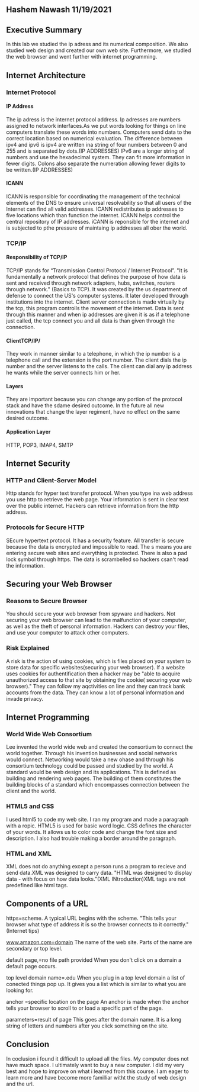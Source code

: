 ## Hashem Nawash 11/19/2021

## Executive Summary 
In this lab we studied the ip adress and its numerical composition. We also studied web design and created our own web site. Furthermore, we studied the web browser and went further with internet programming.

## Internet Architecture
### Internet Protocol
#### IP Address
The ip adress is the internet protocol address. Ip adresses are numbers assigned to network interfaces.As we put words looking for things on line computers translate these words into numbers. Computers send data to the correct location based on numerical evaluation. The difference between ipv4 and ipv6 is ipv4 are written ina string of four numbers between 0 and 255 and is separated by dots.(IP ADDRESSES)  IPv6 are a longer string of numbers and use the hexadecimal system. They can fit more information in fewer digits. Colons also separate the numeration allowing fewer digits to be written.(IP ADDRESSES) 
#### ICANN
ICANN is responsible for coordinating the management of the technical elements of the DNS to ensure universal resolvability so that all users of the Internet can find all valid addresses. ICANN redistributes ip addresses to five locations which than function the internet. ICANN helps control the central repository of IP addresses. iCANN is reponsible for the internet and is subjected to pthe pressure of maintaing ip addresses all ober the world. 

### TCP/IP
#### Responsibility of TCP/IP
TCP/IP stands for “Transmission Control Protocol / Internet Protocol”. "It is fundamentally a network protocol that defines the purpose of how data is sent and received through network adapters, hubs, switches, routers through network." (Basics to TCP). It was created by the us department of defense to connect the US's computer systems. It later developed through institutions into the internet. Client server connection is made virtually by the tcp, this program controlls the movement of the internet. Data is sent through this manner and when ip addresses are given it is as if a telephone just called, the tcp connect you and all data is than given through the connection. 
#### ClientTCP/IP/
They work in manner similar to a telephone, in  which the ip number is a telephone call and the extension is the port number. The client dials the ip number and the server listens to the calls. The client can dial any ip address he wants while the server connects him or her. 

#### Layers
They are important because you can change any portion of the protocol stack and have the sdame desired outcome. In the future all new innovations that change the layer regiment, have no effect on the same desired outcome.
#### Application Layer
HTTP, POP3, IMAP4, SMTP

## Internet Security
### HTTP and Client-Server Model
Http stands for hyper text transfer protocol. When you type ina web address you use http to retrieve the web page. Your information is sent in clear text over the public internet. Hackers can retrieve information from the http address.
### Protocols for Secure HTTP
SEcure hypertext protocol. It has a security feature. All transfer is secure because the data is encrypted and impossible to read. The s means you are entering secure web sites and everything is protected. There is also a pad lock symbol through https. The data is scrambelled so hackers csan't read the information. 

## Securing your Web Browser
  
### Reasons to Secure Browser
You should secure your web browser from spyware and hackers. Not securing your web browser can lead to the malfunction of your computer, as well as the theft of personal information. Hackers can destroy your files, and use your computer to attack other computers.
### Risk Explained
A risk is the action of using cookies, which is files placed on your system to store data for specific websites(securing your web browser). If a website uses cookies for authentification then a hacker may be "able to acquire unauthorized access to that site by obtaining the cookie( securing your web browser)." They can follow my aqctivities on line and they can track bank accounts from the data. They can know a lot of personal information and invade privacy.
## Internet Programming
### World Wide Web Consortium
Lee invented the world wide web and created the consortium to connect the world together. Through his invention businesses and social networks would connect. Networking would take a new ohase and through his consortium technology could be passed and studied by the world.  A standard would be web design and its applications. This is defined as building and rendering web pages. The building of them constitutes the building blocks of a standard which encompasses connection between the client and the world.

### HTML5 and CSS
I used html5 to code my web site. I ran my program and made a paragraph with a ropic. HTML5 is used for basic word logic. CSS defines the character of your words. It allows us to color code and change the font size and description. I also had trouble making a border around the paragraph.
### HTML and XML
XML does not do anything except a person runs a program to recieve and send data.XML was designed to carry data. "HTML was designed to display data - with focus on how data looks."(XML INtroduction)XML tags are not predefined like html tags.

## Components of a URL
https=scheme. A typical URL begins with the scheme. "This tells your browser what type of address it is so the browser connects to it correctly."(Internet tips)

 www.amazon.com=domain The name of the web site. Parts of the name are secondary or top level. 
 
 default page,=no file path provided  When you don't click on a domain a default page occurs. 
 
  top level domain name=.edu When you plug in a top level domain a list of conected things pop up. It gives you a list which is similar to what you are looking for.
  
  anchor =specific location on the page  An anchor is made when the anchor tells your browser to scroll to or load a specific part of the page.
  
 parameters=result of page This goes after the domain name. It is a long string of letters and numbers after you click something on the site. 
## Conclusion
In coclusion i found it difficult to upload all the files. My computer does not have much space. I ultimately want to buy a new computer. I did my very best and hope to improve on what i learned from this course. I am eager to learn more  and have become more familliar witht the study of web design and the url.  
